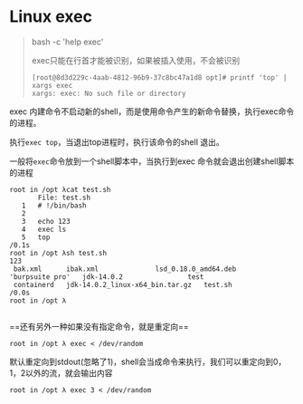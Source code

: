 # Linux exec 

> bash -c 'help exec'
>
> exec只能在行首才能被识别，如果被插入使用，不会被识别
>
> ```
> [root@8d3d229c-4aab-4812-96b9-37c8bc47a1d8 opt]# printf 'top' | xargs exec 
> xargs: exec: No such file or directory
> 
> ```

exec 内建命令不启动新的shell，而是使用命令产生的新命令替换，执行exec命令的进程。

执行`exec top`，当退出top进程时，执行该命令的shell 退出。

一般将`exec`命令放到一个shell脚本中，当执行到exec 命令就会退出创建shell脚本的进程

```
root in /opt λcat test.sh
       File: test.sh
   1   # !/bin/bash
   2   
   3   echo 123
   4   exec ls
   5   top                                                                /0.1s
root in /opt λsh test.sh 
123
 bak.xml	  ibak.xml			    lsd_0.18.0_amd64.deb
'burpsuite pro'   jdk-14.0.2			    test
 containerd	  jdk-14.0.2_linux-x64_bin.tar.gz   test.sh               /0.0s
root in /opt λ 


```

==还有另外一种如果没有指定命令，就是重定向==

```
root in /opt λ exec < /dev/random
```

默认重定向到stdout(忽略了1)，shell会当成命令来执行，我们可以重定向到0，1，2以外的流，就会输出内容

```
root in /opt λ exec 3 < /dev/random
```

